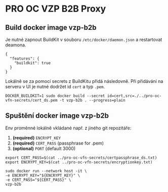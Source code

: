 # PRO OC VZP B2B Proxy

## Build docker image vzp-b2b

Je nutné zapnout BuildKit v souboru ```/etc/docker/daemon.json``` a restartovat deamona.

```
{ 
  "features": { 
    "buildkit": true 
  } 
}
```

Lokálně se za pomocí secrets z BuildKitu přidá následovně. Při přidávání na serveru v UI je nutné dodržet id ```cert``` a typ ```.pem```.

```
DOCKER_BUILDKIT=1 sudo docker build --secret id=cert,src=./../pro-oc-vfn-secrets/cert_ds.pem -t vzp-b2b . --progress=plain
```

## Spuštění docker image vzp-b2b

Env proměnné lokálně vkládané např. z jiného git repozitáře:

1) **(required)** ```ENCRYPT_KEY```
2) **(required)** ```CERT_PASS``` (passphrase for .pem)
3) **(optional)** ```PORT``` (default 3000)

```
export CERT_PASS=$(cat ../pro-oc-vfn-secrets/certpassphrase_ds.txt)
export ENCRYPT_KEY=$(cat ../pro-oc-vfn-secrets/encryptionkey.txt)

sudo docker run --network host -it \
-e ENCRYPT_KEY="${ENCRYPT_KEY}" \
-e CERT_PASS="${CERT_PASS}" \
vzp-b2b
```